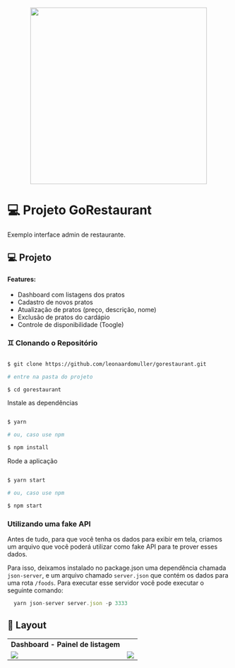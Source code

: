 <h3 align="center">
  <img src="https://user-images.githubusercontent.com/60147880/142247817-537916c5-1b95-4aa1-abd8-84e2814b273f.png" marginTop="100px" width="400px"/>
</h3> 
<h1>💻 Projeto GoRestaurant</h1>
 Exemplo interface admin de restaurante.

## 💻 Projeto

  <h4>Features:</h4>
  <ul>
    <li>Dashboard com listagens dos pratos</li>
    <li>Cadastro de novos pratos</li>
    <li>Atualização de pratos (preço, descrição, nome)</li>
    <li>Exclusão de pratos do cardápio</li>
    <li>Controle de disponibilidade (Toogle)</li>
  </ul>

### ♊ Clonando o Repositório

```bash

$ git clone https://github.com/leonaardomuller/gorestaurant.git

# entre na pasta do projeto

$ cd gorestaurant

```

Instale as dependências

```bash

$ yarn

# ou, caso use npm

$ npm install

```

Rode a aplicação

```bash

$ yarn start

# ou, caso use npm

$ npm start

```

### Utilizando uma fake API

Antes de tudo, para que você tenha os dados para exibir em tela, criamos um arquivo que você poderá utilizar como fake API para te prover esses dados.

Para isso, deixamos instalado no package.json uma dependência chamada `json-server`, e um arquivo chamado `server.json` que contém os dados para uma rota `/foods`. Para executar esse servidor você pode executar o seguinte comando:

```js
  yarn json-server server.json -p 3333
```

## 🔖 Layout

<table>
  <tr>
    <td><strong>Dashboard - Painel de listagem</strong></td>
  <tr>

   <tr>
    <td><img src ="https://user-images.githubusercontent.com/60147880/142251282-5002aa61-5e84-4e28-acf3-eee7757f1aa6.PNG"/></td>
    <td><img src ="https://user-images.githubusercontent.com/60147880/142251292-25fa9af0-8464-49ec-bedd-8364f53747f4.PNG"/></td>
  <tr>
</table>